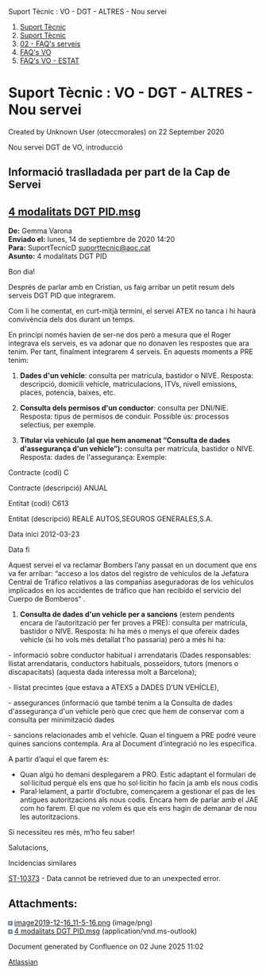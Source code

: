 Suport Tècnic : VO - DGT - ALTRES - Nou servei  

1.  [Suport Tècnic](index.html)
2.  [Suport Tècnic](13893782.html)
3.  [02 - FAQ's serveis](26313393.html)
4.  [FAQ's VO](28705575.html)
5.  [FAQ's VO - ESTAT](28705579.html)

Suport Tècnic : VO - DGT - ALTRES - Nou servei
==============================================

Created by Unknown User (oteccmorales) on 22 September 2020

Nou servei DGT de VO, introducció

**Informació traslladada per part de la Cap de Servei**
-------------------------------------------------------

**[4 modalitats DGT PID.msg](attachments/41519134/41519136.msg)**
-----------------------------------------------------------------

  

**De:** Gemma Varona  
**Enviado el:** lunes, 14 de septiembre de 2020 14:20  
**Para:** SuportTecnicD <suporttecnic@aoc.cat>  
**Asunto:** 4 modalitats DGT PID

  

Bon dia!

  

Després de parlar amb en Cristian, us faig arribar un petit resum dels serveis DGT PID que integrarem.

Com li he comentat, en curt-mitjà termini, el servei ATEX no tanca i hi haurà convivència dels dos durant un temps.

  

En principi només havien de ser-ne dos però a mesura que el Roger integrava els serveis, es va adonar que no donaven les respostes que ara tenim. Per tant, finalment integrarem 4 serveis. En aquests moments a PRE tenim:

  

1.  **Dades d'un vehicle**: consulta per matrícula, bastidor o NIVE. Resposta: descripció, domicili vehicle, matriculacions, ITVs, nivell emissions, places, potencia, baixes, etc.

  

1.  **Consulta dels permisos d'un conductor**: consulta per DNI/NIE. Resposta: tipus de permisos de conduir. Possible ús: processos selectius, per exemple.

  

1.  **Titular via vehiculo (al que hem anomenat “Consulta de dades d'assegurança d'un vehicle”):** consulta per matrícula, bastidor o NIVE. Resposta: dades de l'assegurança: Exemple:

Contracte (codi) C

Contracte (descripció) ANUAL

Entitat (codi) C613

Entitat (descripció) REALE AUTOS,SEGUROS GENERALES,S.A.

Data inici 2012-03-23

Data fi

  

Aquest servei el va reclamar Bombers l’any passat en un document que ens va fer arribar: “acceso a los datos del registro de vehículos de la Jefatura Central de Tráfico relativos a las compañías aseguradoras de los vehículos implicados en los accidentes de tráfico que han recibido el servicio del Cuerpo de Bomberos“ .

  

1.  **Consulta de dades d'un vehicle per a sancions** (estem pendents encara de l’autorització per fer proves a PRE): consulta per matrícula, bastidor o NIVE. Resposta: hi ha més o menys el que ofereix dades vehicle (si ho vols més detallat t'ho passaria) però a més hi ha:   

\- informació sobre conductor habitual i arrendataris (Dades responsables: llistat arrendataris, conductors habituals, posseïdors, tutors (menors o discapacitats) (aquesta dada interessa molt a Barcelona);

\- llistat precintes (que estava a ATEX5 a DADES D’UN VEHÍCLE),

\- assegurances (informació que també tenim a la Consulta de dades d'assegurança d'un vehicle però que crec que hem de conservar com a consulta per minimització dades

\- sancions relacionades amb el vehicle. Quan el tinguem a PRE podré veure quines sancions contempla. Ara al Document d’integració no les especifica.

  

A partir d’aquí el que farem és:

  

*   Quan algú ho demani desplegarem a PRO. Estic adaptant el formulari de sol·licitud perquè els ens que ho sol·licitin ho facin ja amb els nous codis
*   Paral·lelament, a partir d’octubre, començarem a gestionar el pas de les antigues autoritzacions als nous codis. Encara hem de parlar amb el JAE com ho farem. El que no volem és que els ens hagin de demanar de nou les autoritzacions.

  

Si necessiteu res més, m’ho feu saber!

  

Salutacions,

  

  

Incidencias similares

[ST-10373](https://contacte.aoc.cat/browse/ST-10373?src=confmacro) - Data cannot be retrieved due to an unexpected error.

  

Attachments:
------------

![](images/icons/bullet_blue.gif) [image2019-12-16\_11-5-16.png](attachments/41519134/41519135.png) (image/png)  
![](images/icons/bullet_blue.gif) [4 modalitats DGT PID.msg](attachments/41519134/41519136.msg) (application/vnd.ms-outlook)  

Document generated by Confluence on 02 June 2025 11:02

[Atlassian](http://www.atlassian.com/)
